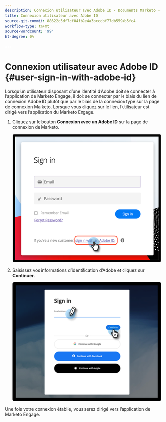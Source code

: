 ```yaml
---
description: Connexion utilisateur avec Adobe ID - Documents Marketo - Documentation du produit
title: Connexion utilisateur avec Adobe ID
source-git-commit: 88622c5df7cf04fb9e4a3bcccbf77db5594b5fc4
workflow-type: tm+mt
source-wordcount: '99'
ht-degree: 0%

---
```


# Connexion utilisateur avec Adobe ID {#user-sign-in-with-adobe-id}

Lorsqu’un utilisateur disposant d’une identité d’Adobe doit se connecter à l’application de Marketo Engage, il doit se connecter par le biais du lien de connexion Adobe ID plutôt que par le biais de la connexion type sur la page de connexion Marketo. Lorsque vous cliquez sur le lien, l’utilisateur est dirigé vers l’application du Marketo Engage.

1. Cliquez sur le bouton **Connexion avec un Adobe ID** sur la page de connexion de Marketo.

   ![](assets/user-sign-in-with-adobe-id-1.png)

1. Saisissez vos informations d’identification d’Adobe et cliquez sur **Continuer**.

   ![](assets/user-sign-in-with-adobe-id-2.png)

Une fois votre connexion établie, vous serez dirigé vers l’application de Marketo Engage.
